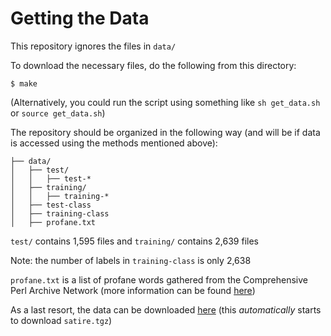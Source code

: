 # Getting the Data

This repository ignores the files in `data/`

To download the necessary files, do the following from this directory:

```
$ make
```

(Alternatively, you could run the script using something like
`sh get_data.sh` or `source get_data.sh`)

The repository should be organized in the following way (and will be if data
is accessed using the methods mentioned above):

```
├── data/
│   ├── test/
│   │   ├── test-*
│   ├── training/
│   │   ├── training-*
│   ├── test-class
│   ├── training-class
│   ├── profane.txt
```

`test/` contains 1,595 files and `training/` contains 2,639 files

Note: the number of labels in `training-class` is only 2,638

`profane.txt` is a list of profane words gathered from the Comprehensive Perl
Archive Network (more information can be found
[here](http://search.cpan.org/~tbone/Regexp-Profanity-US-1.4/US.pm))

As a last resort, the data can be downloaded
[here](http://people.eng.unimelb.edu.au/tbaldwin/resources/satire/) (this
*automatically* starts to download `satire.tgz`)

